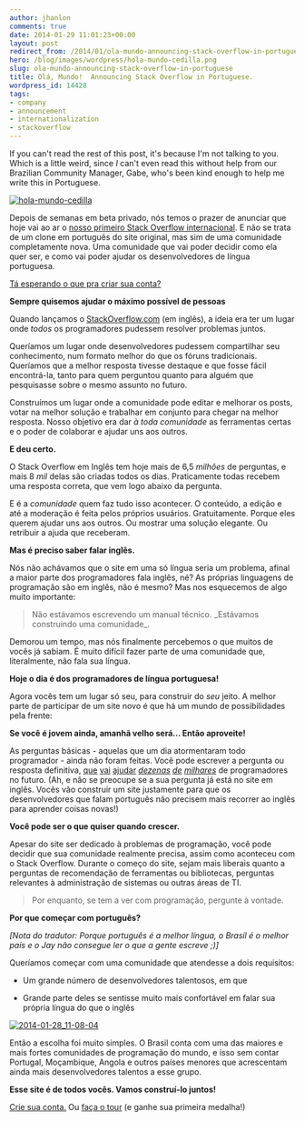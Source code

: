 ```yaml
---
author: jhanlon
comments: true
date: 2014-01-29 11:01:23+00:00
layout: post
redirect_from: /2014/01/ola-mundo-announcing-stack-overflow-in-portuguese
hero: /blog/images/wordpress/hola-mundo-cedilla.png
slug: ola-mundo-announcing-stack-overflow-in-portuguese
title: Olá, Mundo!  Announcing Stack Overflow in Portuguese.
wordpress_id: 14428
tags:
- company
- announcement
- internationalization
- stackoverflow
---
```


If you can't read the rest of this post, it's because I'm not talking to you.  Which is a little weird, since _I_ can't even read this without help from our Brazilian Community Manager, Gabe, who's been kind enough to help me write this in Portuguese.

[![hola-mundo-cedilla](/blog/images/wordpress/hola-mundo-cedilla.png)](/blog/images/wordpress/hola-mundo-cedilla.png)

Depois de semanas em beta privado, nós temos o prazer de anunciar que hoje vai ao ar o [nosso primeiro Stack Overflow internacional](http://pt.stackoverflow.com?utm_source=se-blog&utm_medium=blog&utm_campaign=pt-so-launch&utm_content=pt-so-launch-blog-announcement). E não se trata de um clone em português do site original, mas sim de uma comunidade completamente nova. Uma comunidade que vai poder decidir como ela quer ser, e como vai poder ajudar os desenvolvedores de língua portuguesa.

[Tá esperando o que pra criar sua conta?](http://pt.stackoverflow.com/users/login?utm_source=se-blog&utm_medium=blog&utm_campaign=pt-so-launch&utm_content=pt-so-launch-blog-announcement)

**Sempre quisemos ajudar o máximo possível de pessoas**

Quando lançamos o [StackOverflow.com](http://stackoverflow.com) (em inglês), a ideia era ter um lugar onde _todos_ os programadores pudessem resolver problemas juntos.

Queríamos um lugar onde desenvolvedores pudessem compartilhar seu conhecimento, num formato melhor do que os fóruns tradicionais. Queríamos que a melhor resposta tivesse destaque e que fosse fácil encontrá-la, tanto para quem perguntou quanto para alguém que pesquisasse sobre o mesmo assunto no futuro.

Construímos um lugar onde a comunidade pode editar e melhorar os posts, votar na melhor solução e trabalhar em conjunto para chegar na melhor resposta. Nosso objetivo era dar _à toda comunidade_ as ferramentas certas e o poder de colaborar e ajudar uns aos outros.

**E deu certo.**

O Stack Overflow em Inglês tem hoje mais de 6,5 _milhões_ de perguntas, e mais 8 _mil_ delas são criadas todos os dias. Praticamente todas recebem uma resposta correta, que vem logo abaixo da pergunta.

E é a _comunidade_ quem faz tudo isso acontecer. O conteúdo, a edição e até a moderação é feita pelos próprios usuários. Gratuitamente. Porque eles querem ajudar uns aos outros. Ou mostrar uma solução elegante. Ou retribuir a ajuda que receberam.

**Mas é preciso saber falar inglês.**

Nós não achávamos que o site em uma só língua seria um problema, afinal a maior parte dos programadores fala inglês, né? As próprias linguagens de programação são em inglês, não é mesmo? Mas nos esquecemos de algo muito importante:



<blockquote>
  Não estávamos escrevendo um manual técnico. _Estávamos construindo uma comunidade_.
</blockquote>



Demorou um tempo, mas nós finalmente percebemos o que muitos de vocês já sabiam. É muito difícil fazer parte de uma comunidade que, literalmente, não fala sua língua.

**Hoje o dia é dos programadores de língua portuguesa!**

Agora vocês tem um lugar só seu, para construir do _seu_ jeito. A melhor parte de participar de um site novo é que há um mundo de possibilidades pela frente:

**Se você é jovem ainda, amanhã velho será... Então aproveite!**

As perguntas básicas - aquelas que um dia atormentaram todo programador - ainda não foram feitas. Você pode escrever a pergunta ou resposta definitiva, [que](http://stackoverflow.com/questions/11227809/why-is-processing-a-sorted-array-faster-than-an-unsorted-array) [vai](http://stackoverflow.com/questions/179123/how-do-i-edit-an-incorrect-commit-message-in-git) [ajudar](http://stackoverflow.com/questions/477816/what-is-the-correct-json-content-type) _[dezenas](http://stackoverflow.com/questions/1642028/what-is-the-name-of-this-operator) [de](http://stackoverflow.com/questions/79923/what-and-where-are-the-stack-and-heap) [milhares](http://stackoverflow.com/questions/178325/testing-if-something-is-hidden-with-jquery)_ de programadores no futuro. (Ah, e não se preocupe se a sua pergunta já está no site em inglês. Vocês vão construir um site justamente para que os desenvolvedores que falam português não precisem mais recorrer ao inglês para aprender coisas novas!)

**Você pode ser o que quiser quando crescer.**

Apesar do site ser dedicado à problemas de programação, você pode decidir que sua comunidade realmente precisa, assim como aconteceu com o Stack Overflow. Durante o começo do site, sejam mais liberais quanto a perguntas de recomendação de ferramentas ou bibliotecas, perguntas relevantes à administração de sistemas ou outras áreas de TI.



<blockquote>
  Por enquanto, se tem a ver com programação, pergunte à vontade.
</blockquote>



**Por que começar com português?**

_[Nota do tradutor: Porque português é a melhor língua, o Brasil é o melhor país e o Jay não consegue ler o que a gente escreve ;)]_

Queríamos começar com uma comunidade que atendesse a dois requisitos:





  * Um grande número de desenvolvedores talentosos, em que


  * Grande parte deles se sentisse muito mais confortável em falar sua própria língua do que o inglês



[![2014-01-28_11-08-04](/blog/images/wordpress/2014-01-28_11-08-04-1024x505.jpg)](/blog/images/wordpress/2014-01-28_11-08-04.jpg)

Então a escolha foi muito simples. O Brasil conta com uma das maiores e mais fortes comunidades de programação do mundo, e isso sem contar Portugal, Moçambique, Angola e outros países menores que acrescentam ainda mais desenvolvedores talentos a esse grupo.

**Esse site é de todos vocês. Vamos construí-lo juntos!**

[Crie sua conta.](http://pt.stackoverflow.com/users/login?utm_source=se-blog&utm_medium=blog&utm_campaign=pt-so-launch&utm_content=pt-so-launch-blog-announcement) Ou [faça o tour](http://pt.stackoverflow.com/tour?utm_source=se-blog&utm_medium=blog&utm_campaign=pt-so-launch&utm_content=pt-so-launch-blog-announcement) (e ganhe sua primeira medalha!)

